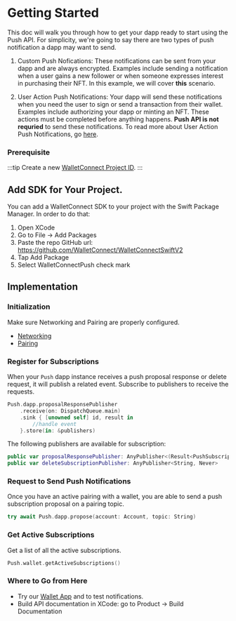 # Getting Started

This doc will walk you through how to get your dapp ready to start using the Push API. For simplicity, we're going to say there are two types of push notification a dapp may want to send.

1. Custom Push Nofications: These notifications can be sent from your dapp and are always encrypted. Examples include sending a notification when a user gains a new follower or when someone expresses interest in purchasing their NFT. In this example, we will cover **this** scenario.

2. User Action Push Notifications: Your dapp will send these notifications when you need the user to sign or send a transaction from their wallet. Examples include authorizing your dapp or minting an NFT. These actions must be completed before anything happens. **Push API is not requried** to send these notifications. To read more about User Action Push Notifications, go [here](../../echo/usage.md).

### Prerequisite

:::tip
Create a new [WalletConnect Project ID](../../../cloud/explorer.md#setting-up-a-new-project).
:::

## Add SDK for Your Project.

You can add a WalletConnect SDK to your project with the Swift Package Manager. In order to do that:

1. Open XCode
2. Go to File -> Add Packages
3. Paste the repo GitHub url: https://github.com/WalletConnect/WalletConnectSwiftV2
4. Tap Add Package
5. Select WalletConnectPush check mark

## Implementation

### Initialization

Make sure Networking and Pairing are properly configured.
- [Networking](../../core/networking-configuration.md)
- [Pairing](../../core/pairing-usage.md)

### Register for Subscriptions

When your `Push` dapp instance receives a push proposal response or delete request, it will publish a related event. Subscribe to publishers to receive the requests.

```swift
Push.dapp.proposalResponsePublisher
    .receive(on: DispatchQueue.main)
    .sink { [unowned self] id, result in
        //handle event
    }.store(in: &publishers)
```
The following publishers are available for subscription:

```swift
public var proposalResponsePublisher: AnyPublisher<(Result<PushSubscription, PushError>), Never> 
public var deleteSubscriptionPublisher: AnyPublisher<String, Never> 
```

### Request to Send Push Notifications

Once you have an active pairing with a wallet, you are able to send a push subscription proposal on a pairing topic.

```swift
try await Push.dapp.propose(account: Account, topic: String)
```

### Get Active Subscriptions

Get a list of all the active subscriptions.

```swift 
Push.wallet.getActiveSubscriptions()
```

### Where to Go from Here
- Try our [Wallet App](https://github.com/WalletConnect/WalletConnectSwiftV2/tree/main/Example/WalletApp) and to test notifications.
- Build API documentation in XCode: go to Product -> Build Documentation
